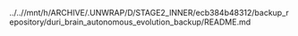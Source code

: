 ../..//mnt/h/ARCHIVE/.UNWRAP/D/STAGE2_INNER/ecb384b48312/backup_repository/duri_brain_autonomous_evolution_backup/README.md